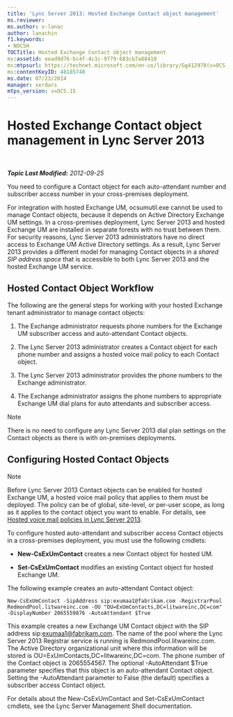 ```yaml
---
title: 'Lync Server 2013: Hosted Exchange Contact object management'
ms.reviewer: 
ms.author: v-lanac
author: lanachin
f1.keywords:
- NOCSH
TOCTitle: Hosted Exchange Contact object management
ms:assetid: eead9d76-bc4f-4c1c-9779-683cb7a88410
ms:mtpsurl: https://technet.microsoft.com/en-us/library/Gg412978(v=OCS.15)
ms:contentKeyID: 48185748
ms.date: 07/23/2014
manager: serdars
mtps_version: v=OCS.15
---
```


<div data-xmlns="http://www.w3.org/1999/xhtml">

<div class="topic" data-xmlns="http://www.w3.org/1999/xhtml" data-msxsl="urn:schemas-microsoft-com:xslt" data-cs="http://msdn.microsoft.com/en-us/">

<div data-asp="http://msdn2.microsoft.com/asp">

# Hosted Exchange Contact object management in Lync Server 2013

</div>

<div id="mainSection">

<div id="mainBody">

<span> </span>

_**Topic Last Modified:** 2012-09-25_

You need to configure a Contact object for each auto-attendant number and subscriber access number in your cross-premises deployment.

For integration with hosted Exchange UM, ocsumutil.exe cannot be used to manage Contact objects, because it depends on Active Directory Exchange UM settings. In a cross-premises deployment, Lync Server 2013 and hosted Exchange UM are installed in separate forests with no trust between them. For security reasons, Lync Server 2013 administrators have no direct access to Exchange UM Active Directory settings. As a result, Lync Server 2013 provides a different model for managing Contact objects in a *shared SIP address space* that is accessible to both Lync Server 2013 and the hosted Exchange UM service.

<div>

## Hosted Contact Object Workflow

The following are the general steps for working with your hosted Exchange tenant administrator to manage contact objects:

1.  The Exchange administrator requests phone numbers for the Exchange UM subscriber access and auto-attendant Contact objects.

2.  The Lync Server 2013 administrator creates a Contact object for each phone number and assigns a hosted voice mail policy to each Contact object.

3.  The Lync Server 2013 administrator provides the phone numbers to the Exchange administrator.

4.  The Exchange administrator assigns the phone numbers to appropriate Exchange UM dial plans for auto attendants and subscriber access.

<div>


> [!NOTE]  
> There is no need to configure any Lync Server 2013 dial plan settings on the Contact objects as there is with on-premises deployments.



</div>

</div>

<div>

## Configuring Hosted Contact Objects

<div>


> [!NOTE]  
> Before Lync Server 2013 Contact objects can be enabled for hosted Exchange UM, a hosted voice mail policy that applies to them must be deployed. The policy can be of global, site-level, or per-user scope, as long as it applies to the contact object you want to enable. For details, see <A href="lync-server-2013-hosted-voice-mail-policies.md">Hosted voice mail policies in Lync Server 2013</A>.



</div>

To configure hosted auto-attendant and subscriber access Contact objects in a cross-premises deployment, you must use the following cmdlets:

  - **New-CsExUmContact** creates a new Contact object for hosted UM.

  - **Set-CsExUmContact** modifies an existing Contact object for hosted Exchange UM.

The following example creates an auto-attendant Contact object:

    New-CsExUmContact -SipAddress sip:exumaa1@fabrikam.com -RegistrarPool RedmondPool.litwareinc.com -OU "OU=ExUmContacts,DC=litwareinc,DC=com" -DisplayNumber 2065559876 -AutoAttendant $True

This example creates a new Exchange UM Contact object with the SIP address sip:exumaa1@fabrikam.com. The name of the pool where the Lync Server 2013 Registrar service is running is RedmondPool.litwareinc.com. The Active Directory organizational unit where this information will be stored is OU=ExUmContacts,DC=litwareinc,DC=com. The phone number of the Contact object is 2065554567. The optional -AutoAttendant $True parameter specifies that this object is an auto-attendant Contact object. Setting the -AutoAttendant parameter to False (the default) specifies a subscriber access Contact object.

For details about the New-CsExUmContact and Set-CsExUmContact cmdlets, see the Lync Server Management Shell documentation.

</div>

</div>

<span> </span>

</div>

</div>

</div>

